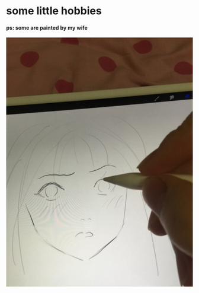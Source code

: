# some little hobbies
#### ps: some are painted by my wife

<img height="70%" src="https://github.com/guozhaolong/painting/raw/master/assets/drawing.jpg"/>
